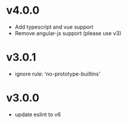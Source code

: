 # v4.0.0

- Add typescript and vue support
- Remove angular-js support (please use v3)


# v3.0.1

- ignore rule: 'no-prototype-builtins'


# v3.0.0

- update eslint to v6
